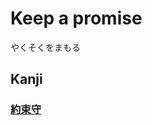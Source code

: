 # Keep a promise
やくそくをまもる

## Kanji
### [約](../Kanji/kanji-dict/約.md)[束](../Kanji/kanji-dict/束.md)[守](../Kanji/kanji-dict/守.md)